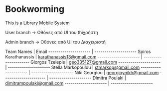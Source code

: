 # Bookworming

This is a Library Mobile System 


User branch -> Οθόνες από UI του thiχρήστη

Admin branch -> Οθόνες από UI του Διαχειριστή

Team
Names                 | Email
--------------------- | ---------------------
Spiros Karathanassis  | karathanassis13@gmail.com
--------------------- | ---------------------
Giorgos Tzelepis      | geo335127@gmail.com
--------------------- | ---------------------
Stella Markopoulou    | stmarkop@gmail.com
--------------------- | ---------------------
Niki Georgiou         | georgioynikh@gmail.com
--------------------- | ---------------------
Dimitra Poulaki       | dimitrampoulaki@gmail.com
--------------------- | ---------------------
